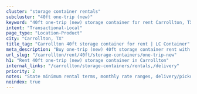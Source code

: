```yaml
---
cluster: "storage container rentals"
subcluster: "40ft one-trip (new)"
keyword: "40ft one-trip (new) storage container for rent Carrollton, TX"
intent: "Transactional-Local"
page_type: "Location-Product"
city: "Carrollton, TX"
title_tag: "Carrollton 40ft storage container for rent | LC Container"
meta_description: "Buy one-trip (new) 40ft storage container rent with local delivery in Carrollton, TX. LC Container — local Since 2003. Request a fast quote today."
url_slug: "/carrollton/rent/40ft/storage-containers/one-trip-new"
h1: "Rent 40ft one-trip (new) storage container in Carrollton"
internal_links: "/carrollton/storage-containers/rentals,/delivery"
priority: 2
notes: "State minimum rental terms, monthly rate ranges, delivery/pickup fees, service area."
noindex: true
---
```


<!-- TODO: Add unique city/inventory copy, images, and internal links here. -->
